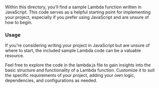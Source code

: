 Within this directory, you'll find a sample Lambda function written in JavaScript. 
This code serves as a helpful starting point for implementing your project, especially if you prefer using JavaScript and are unsure of how to begin.

### Usage
If you're considering writing your project in JavaScript but are unsure of where to start, 
the included sample Lambda code can be a valuable resource.

Feel free to explore the code in the lambda.js file to gain insights into the basic structure and functionality of a Lambda function. 
Customize it to suit the specific requirements of your project, adding your own logic, dependencies, and configurations as needed.
